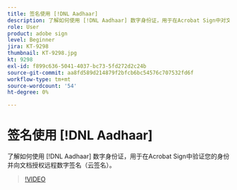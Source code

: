 ```yaml
---
title: 签名使用 [!DNL Aadhaar]
description: 了解如何使用 [!DNL Aadhaar] 数字身份证，用于在Acrobat Sign中对文档进行身份验证和授权远程数字签名（云签名）
role: User
product: adobe sign
level: Beginner
jira: KT-9298
thumbnail: KT-9298.jpg
kt: 9298
exl-id: f899c636-5041-4037-bc73-5fd272d2c24b
source-git-commit: aa8fd589d214879f2bfcb6bc54576c707532fd6f
workflow-type: tm+mt
source-wordcount: '54'
ht-degree: 0%

---
```


# 签名使用 [!DNL Aadhaar]

了解如何使用 [!DNL Aadhaar] 数字身份证，用于在Acrobat Sign中验证您的身份并向文档授权远程数字签名（云签名）。

>[!VIDEO](https://video.tv.adobe.com/v/338362?quality=12&learn=on&hidetitle=true)
